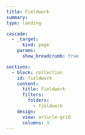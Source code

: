 ```yaml
---
title: Fieldwork
summary: 
type: landing

cascade:
  - _target:
      kind: page
    params:
      show_breadcrumb: true

sections:
  - block: collection
    id: fieldwork
    content:
      title: Fieldwork
      filters:
        folders:
          - fieldwork
    design:
      view: article-grid
      columns: 3
---
```

